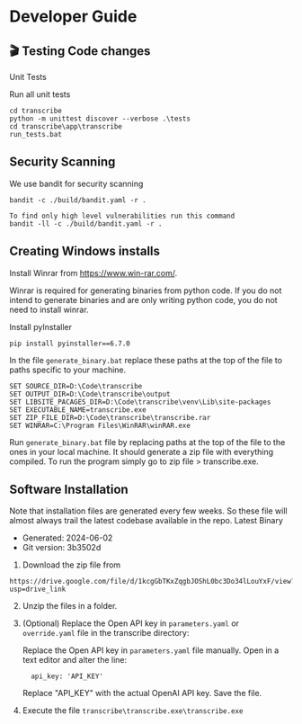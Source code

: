 # Developer Guide #

## 🎬 Testing Code changes

Unit Tests

Run all unit tests
```
cd transcribe
python -m unittest discover --verbose .\tests
cd transcribe\app\transcribe
run_tests.bat
```

## Security Scanning

We use bandit for security scanning

```
bandit -c ./build/bandit.yaml -r .

To find only high level vulnerabilities run this command
bandit -ll -c ./build/bandit.yaml -r .
```

## Creating Windows installs

Install Winrar from https://www.win-rar.com/.

Winrar is required for generating binaries from python code. If you do not intend to generate binaries and are only writing python code, you do not need to install winrar. 

Install pyInstaller

```
pip install pyinstaller==6.7.0
```

In the file ```generate_binary.bat``` replace these paths at the top of the file to paths specific to your machine. 

```
SET SOURCE_DIR=D:\Code\transcribe  
SET OUTPUT_DIR=D:\Code\transcribe\output
SET LIBSITE_PACAGES_DIR=D:\Code\transcribe\venv\Lib\site-packages
SET EXECUTABLE_NAME=transcribe.exe
SET ZIP_FILE_DIR=D:\Code\transcribe\transcribe.rar
SET WINRAR=C:\Program Files\WinRAR\winRAR.exe
```

Run ```generate_binary.bat``` file by replacing paths at the top of the file to the ones in your local machine. It should generate a zip file with everything compiled. To run the program simply go to zip file > transcribe.exe.

## Software Installation

Note that installation files are generated every few weeks. So these file will almost always trail the latest codebase available in the repo.
Latest Binary
- Generated: 2024-06-02
- Git version: 3b3502d

1. Download the zip file from
```
https://drive.google.com/file/d/1kcgGbTKxZqgbJOShL0bc3Do34lLouYxF/view?usp=drive_link
```
2. Unzip the files in a folder.

3. (Optional) Replace the Open API key in `parameters.yaml` or `override.yaml` file in the transcribe directory:

   Replace the Open API key in `parameters.yaml` file manually. Open in a text editor and alter the line:

      ```
        api_key: 'API_KEY'
      ```
      Replace "API_KEY" with the actual OpenAI API key. Save the file.

4. Execute the file `transcribe\transcribe.exe\transcribe.exe`
